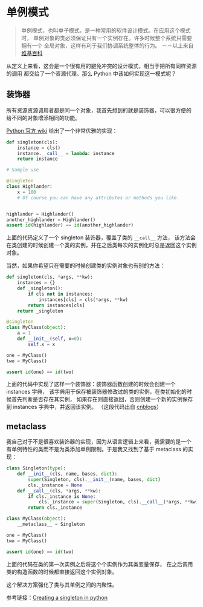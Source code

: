 # 单例模式

> 单例模式，也叫单子模式，是一种常用的软件设计模式。在应用这个模式时，
> 单例对象的类必须保证只有一个实例存在。许多时候整个系统只需要拥有一个
> 全局对象，这样有利于我们协调系统整体的行为。
> －－以上来自[维基百科](http://zh.wikipedia.org/wiki/%E5%8D%95%E4%BE%8B%E6%A8%A1%E5%BC%8F)

从定义上来看，这会是一个很有用的避免冲突的设计模式，相当于把所有同样资源的调用
都交给了一个资源代理。那么 Python 中该如何实现这一模式呢？


## 装饰器

所有资源资源调用者都是同一个对象，我首先想到的就是装饰器，可以很方便的
给不同的对象增添相同的功能。

[Python 官方 wiki](https://wiki.python.org/moin/PythonDecoratorLibrary#Singleton)
给出了一个非常优雅的实现：

```python
def singleton(cls):
    instance = cls()
    instance.__call__ = lambda: instance
    return instance

# Sample use

@singleton
class Highlander:
    x = 100
    # Of course you can have any attributes or methods you like.


highlander = Highlander()
another_highlander = Highlander()
assert id(highlander) == id(another_highlander)
```

上面的代码定义了一个 singleton 装饰器，覆盖了类的 `__call__` 方法，
该方法会在类创建的时候创建一个类的实例，并在之后类每次的实例化时总是返回这个实例对象。

当然，如果你希望只在需要的时候创建类的实例对象也有别的方法：

```python
def singleton(cls, *args, **kw):
    instances = {}
    def _singleton():
        if cls not in instances:
            instances[cls] = cls(*args, **kw)
        return instances[cls]
    return _singleton

@singleton
class MyClass(object):
    a = 1
    def __init__(self, x=0):
        self.x = x

one = MyClass()
two = MyClass()

assert id(one) == id(two)
```

上面的代码中实现了这样一个装饰器：装饰器函数创建的时候会创建一个 instances 字典，
该字典用于保存被装饰器修改过的类的实例，在类初始化的时候首先判断是否存在其实例，
如果存在则直接返回，否则创建一个新的实例保存到 instances 字典中，并返回该实例。
（这段代码出自 [cnblogs](http://www.cnblogs.com/goodhacker/p/3366618.html)）


## metaclass

我自己对于不是很喜欢装饰器的实现，因为从语言逻辑上来看，我需要的是一个
有单例特性的类而不是为类添加单例限制。于是我又找到了基于 metaclass 的实现：

```python
class Singleton(type):
    def __init__(cls, name, bases, dict):
        super(Singleton, cls).__init__(name, bases, dict)
        cls._instance = None
    def __call__(cls, *args, **kw):
        if cls._instance is None:
            cls._instance = super(Singleton, cls).__call__(*args, **kw)
        return cls._instance

class MyClass(object):
    __metaclass__ = Singleton

one = MyClass()
two = MyClass()

assert id(one) == id(two)
```

上面的代码在类的第一次实例之后将这个个实例作为其类变量保存，
在之后调用类的构造函数的时候都直接返回这个实例对象。

这个解决方案强化了类与其单例之间的内聚性。


参考链接：[Creating a singleton in python](http://stackoverflow.com/questions/6760685/creating-a-singleton-in-python)
